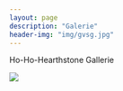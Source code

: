 ```yaml
---
layout: page
description: "Galerie"
header-img: "img/gvsg.jpg"
---
```


<script src="//ajax.googleapis.com/ajax/libs/jquery/1.11.2/jquery.min.js"></script>
<script src="/js/lightbox.min.js"></script>
<link href="/css/lightbox.css" rel="stylesheet" />

<p>Ho-Ho-Hearthstone Gallerie</p>

<a href="../img/hohohearthstone/hohohearthstone-1.jpg" title="Ho-Ho-Hearthstone">
	<img src="../img/hohohearthstone/hohohearthstone-thumb-1.jpg">
</a>
